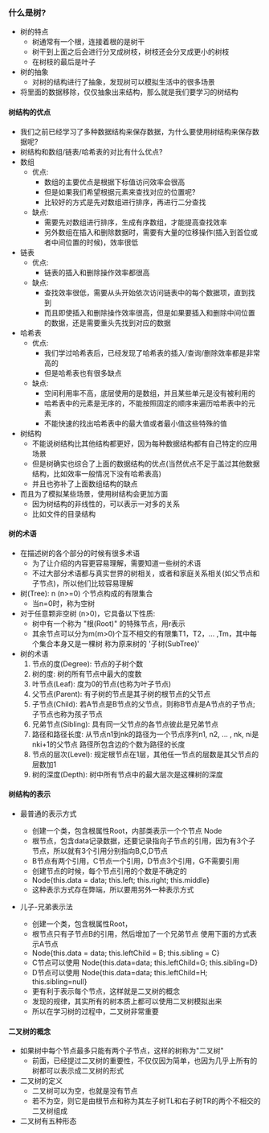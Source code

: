 ### 什么是树?
* 树的特点
  * 树通常有一个根，连接着根的是树干
  * 树干到上面之后会进行分叉成树枝，树枝还会分叉成更小的树枝
  * 在树枝的最后是叶子
* 树的抽象
  * 对树的结构进行了抽象，发现树可以模拟生活中的很多场景
* 将里面的数据移除，仅仅抽象出来结构，那么就是我们要学习的树结构
#### 树结构的优点
* 我们之前已经学习了多种数据结构来保存数据，为什么要使用树结构来保存数据呢?
* 树结构和数组/链表/哈希表的对比有什么优点?
* 数组
  * 优点:
    * 数组的主要优点是根据下标值访问效率会很高
    * 但是如果我们希望根据元素来查找对应的位置呢?
    * 比较好的方式是先对数组进行排序，再进行二分查找
  * 缺点:
    * 需要先对数组进行排序，生成有序数组，才能提高查找效率
    * 另外数组在插入和删除数据时，需要有大量的位移操作(插入到首位或者中间位置的时候)，效率很低
* 链表
  * 优点:
    * 链表的插入和删除操作效率都很高
  * 缺点:
    * 查找效率很低，需要从头开始依次访问链表中的每个数据项，直到找到
    * 而且即使插入和删除操作效率很高，但是如果要插入和删除中间位置的数据，还是需要重头先找到对应的数据
* 哈希表
  * 优点:
    * 我们学过哈希表后，已经发现了哈希表的插入/查询/删除效率都是非常高的
    * 但是哈希表也有很多缺点
  * 缺点:
    * 空间利用率不高，底层使用的是数组，并且某些单元是没有被利用的
    * 哈希表中的元素是无序的，不能按照固定的顺序来遍历哈希表中的元素
    * 不能快速的找出哈希表中的最大值或者最小值这些特殊的值
* 树结构
  * 不能说树结构比其他结构都更好，因为每种数据结构都有自己特定的应用场景
  * 但是树确实也综合了上面的数据结构的优点(当然优点不足于盖过其他数据结构，比如效率一般情况下没有哈希表高)
  * 并且也弥补了上面数组结构的缺点
* 而且为了模拟某些场景，使用树结构会更加方面
  * 因为树结构的非线性的，可以表示一对多的关系
  * 比如文件的目录结构
#### 树的术语
* 在描述树的各个部分的时候有很多术语
  * 为了让介绍的内容更容易理解，需要知道一些树的术语
  * 不过大部分术语都与真实世界的树相关，或者和家庭关系相关(如父节点和子节点)，所以他们比较容易理解
* 树(Tree): n (n>=0) 个节点构成的有限集合
  * 当n=0时，称为空树
* 对于任意颗非空树 (n>0)，它具备以下性质:
  * 树中有一个称为 "根(Root)" 的特殊节点，用r表示
  * 其余节点可以分为m(m>0)个互不相交的有限集T1，T2，... ,Tm，其中每个集合本身又是一棵树
    称为原来树的 '子树(SubTree)'
* 树的术语
  1. 节点的度(Degree): 节点的子树个数
  2. 树的度: 树的所有节点中最大的度数
  3. 叶节点(Leaf): 度为0的节点(也称为叶子节点)
  4. 父节点(Parent): 有子树的节点是其子树的根节点的父节点
  5. 子节点(Child): 若A节点是B节点的父节点，则称B节点是A节点的子节点; 子节点也称为孩子节点
  6. 兄弟节点(Sibling): 具有同一父节点的各节点彼此是兄弟节点
  7. 路径和路径长度: 从节点n1到nk的路径为一个节点序列n1, n2, ... , nk, ni是nki+1的父节点
     路径所包含边的个数为路径的长度
  8. 节点的层次(Level): 规定根节点在1层，其他任一节点的层数是其父节点的层数加1
  9. 树的深度(Depth): 树中所有节点中的最大层次是这棵树的深度
#### 树结构的表示
* 最普通的表示方式
  * 创建一个类，包含根属性Root，内部类表示一个个节点 Node
  * 根节点，包含data记录数据，还要记录指向子节点的引用，因为有3个子节点，所以就有3个引用分别指向B,C,D节点
  * B节点有两个引用，C节点一个引用，D节点3个引用，G不需要引用
  * 创建节点的时候，每个节点引用的个数是不确定的 
  * Node{this.data = data; this.left; this.right; this.middle}
  * 这种表示方式存在弊端，所以要用另外一种表示方式







* 儿子-兄弟表示法
  * 创建一个类，包含根属性Root，
  * 根节点只有子节点B的引用，然后增加了一个兄弟节点 使用下面的方式表示A节点
  * Node{this.data = data; this.leftChild = B; this.sibling = C}
  * C节点可以使用 Node{this.data=data; this.leftChild=G; this.sibling=D}
  * D节点可以使用 Node{this.data=data; this.leftChild=H; this.sibling=null}
  * 更有利于表示每个节点，这样就是二叉树的概念
  * 发现的规律，其实所有的树本质上都可以使用二叉树模拟出来
  * 所以在学习树的过程中，二叉树非常重要






#### 二叉树的概念
* 如果树中每个节点最多只能有两个子节点，这样的树称为"二叉树"
  * 前面，已经提过二叉树的重要性，不仅仅因为简单，也因为几乎上所有的树都可以表示成二叉树的形式
* 二叉树的定义
  * 二叉树可以为空，也就是没有节点
  * 若不为空，则它是由根节点和称为其左子树TL和右子树TR的两个不相交的二叉树组成
* 二叉树有五种形态